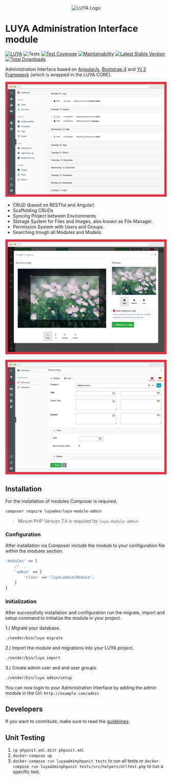 <p align="center">
  <img src="https://raw.githubusercontent.com/luyadev/luya/master/docs/logo/luya-logo-0.2x.png" alt="LUYA Logo"/>
</p>

# LUYA Administration Interface module

[![LUYA](https://img.shields.io/badge/Powered%20by-LUYA-brightgreen.svg)](https://luya.io)
![Tests](https://github.com/luyadev/luya-module-admin/workflows/Tests/badge.svg)
[![Test Coverage](https://api.codeclimate.com/v1/badges/26ce6892fcb4899cbd49/test_coverage)](https://codeclimate.com/github/luyadev/luya-module-admin/test_coverage)
[![Maintainability](https://api.codeclimate.com/v1/badges/26ce6892fcb4899cbd49/maintainability)](https://codeclimate.com/github/luyadev/luya-module-admin/maintainability)
[![Latest Stable Version](https://poser.pugx.org/luyadev/luya-module-admin/v/stable)](https://packagist.org/packages/luyadev/luya-module-admin)
[![Total Downloads](https://poser.pugx.org/luyadev/luya-module-admin/downloads)](https://packagist.org/packages/luyadev/luya-module-admin)

Administration Interface based on [AngularJs](https://angularjs.org/), [Bootstrap 4](https://getbootstrap.com) and [Yii 2 Framework](https://www.yiiframework.com/) (which is wrapped in the LUYA CORE).

![LUYA Admin Interface](https://raw.githubusercontent.com/luyadev/luya/master/docs/images/dashboard.png)

+ CRUD (based on RESTful and Angular)
+ Scaffolding CRUDs
+ Syncing Project between Environments
+ Storage System for Files and Images, also known as File Manager.
+ Permission System with Users and Groups.
+ Searching trough all Modules and Models.

![croping](https://raw.githubusercontent.com/luyadev/luya/master/docs/images/crop.png)

![i18n](https://raw.githubusercontent.com/luyadev/luya/master/docs/images/i18n.png)

## Installation

For the installation of modules Composer is required.

```sh
composer require luyadev/luya-module-admin
```

> Minum PHP Version 7.4 is required for `luya-module-admin`

### Configuration 

After installation via Composer include the module to your configuration file within the modules section.

```php
'modules' => [
    // ... 
    'admin' => [
        'class' => 'luya\admin\Module',
    ]
]
```

### Initialization 

After successfully installation and configuration run the migrate, import and setup command to initialize the module in your project.

1.) Migrate your database.

```sh
./vendor/bin/luya migrate
```

2.) Import the module and migrations into your LUYA project.

```sh
./vendor/bin/luya import
```

3.) Create admin user and and user groups.

```sh
./vendor/bin/luya admin/setup
```

You can now login to your Administration Interface by adding the admin module in the Url: `http://example.com/admin`

## Developers

If you want to contribute, make sure to read the [guidelines](https://luya.io/guide/dev/guideline).

## Unit Testing

1. `cp phpunit.xml.dist phpunit.xml`
2. `docker-compose up`
3. `docker-compose run luyaadminphpunit tests` to run all tests or `docker-compose run luyaadminphpunit tests/src/helpers/UrlTest.php` to run a specific test.